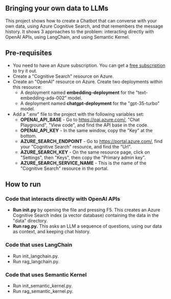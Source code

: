 ## Bringing your own data to LLMs

This project shows how to create a Chatbot that can converse with your own data, using Azure Cognitive Search, and that remembers the message history. It shows 3 approaches to the problem: interacting directly with OpenAI APIs, using LangChain, and using Semantic Kernel.  


## Pre-requisites
- You need to have an Azure subscription. You can get a [free subscription](https://azure.microsoft.com/en-us/free) to try it out.
- Create a "Cognitive Search" resource on Azure.
- Create an "OpenAI" resource on Azure. Create two deployments within this resource: 
    - A deployment named **embedding-deployment** for the "text-embedding-ada-002" model.
    - A deployment named **chatgpt-deployment** for the "gpt-35-turbo" model.
- Add a ".env" file to the project with the following variables set:
    - **OPENAI_API_BASE** - Go to https://oai.azure.com/, "Chat Playground", "View code", and find the API base in the code.
    - **OPENAI_API_KEY** - In the same window, copy the "Key" at the bottom.
    - **AZURE_SEARCH_ENDPOINT** - Go to https://portal.azure.com/, find your "Cognitive Search" resource, and find the "Url".
    - **AZURE_SEARCH_KEY** - On the same resource page, click on "Settings", then "Keys", then copy the "Primary admin key".
    - **AZURE_SEARCH_SERVICE_NAME** - This is the name of the "Cognitive Search" resource in the portal.


## How to run

### Code that interacts directly with OpenAI APIs

- **Run init.py** by opening the file and pressing F5. This creates an Azure Cognitive Search index (a vector database) containing the data in the "data" directory.
- **Run rag.py.** This asks an LLM a sequence of questions, using our data as context, and keeping chat history.

### Code that uses LangChain

- Run init_langchain.py.
- Run rag_langchain.py.

### Code that uses Semantic Kernel

- Run init_semantic_kernel.py.
- Run rag_semantic_kernel.py.
